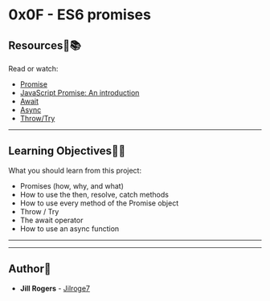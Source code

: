 # 0x0F - ES6 promises

## Resources:mag_right::books:
Read or watch:
* [Promise](https://intranet.hbtn.io/rltoken/mU4W2KkOd6iZ2j3wSekQVQ)
* [JavaScript Promise: An introduction](https://intranet.hbtn.io/rltoken/NHrFfJu-_sIrYPAfRq0yLQ)
* [Await](https://intranet.hbtn.io/rltoken/P_KRoM7eWMSM678vWJxN1w)
* [Async](https://intranet.hbtn.io/rltoken/-CM2Q4-f2aVv8Vpjaexghg)
* [Throw/Try](https://intranet.hbtn.io/rltoken/AQnTda-fFLGicQJSwrDEqA)

---
## Learning Objectives:elephant:🧠
What you should learn from this project:

* Promises (how, why, and what)
* How to use the then, resolve, catch methods
* How to use every method of the Promise object
* Throw / Try
* The await operator
* How to use an async function

---
---

## Author:art:
* **Jill Rogers** - [Jilroge7](https://github.com/Jilroge7/holbertonschool-web_back_end.git)